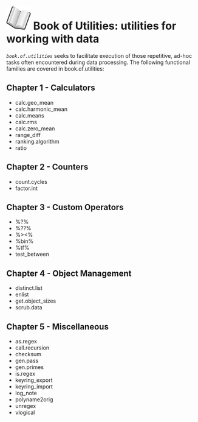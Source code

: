 # ![book](book_small.png) Book of Utilities: utilities for working with data

*`book.of.utilities`* seeks to facilitate execution of those repetitive, ad-hoc tasks often encountered during data processing.
The following functional families are covered in book.of.utilities:

## Chapter 1 - Calculators

- calc.geo_mean
- calc.harmonic_mean
- calc.means
- calc.rms
- calc.zero_mean
- range_diff
- ranking.algorithm
- ratio

## Chapter 2 - Counters

- count.cycles
- factor.int

## Chapter 3 - Custom Operators

- %?%
- %??%
- %><%
- %bin%
- %tf%
- test_between

## Chapter 4 - Object Management

- distinct.list
- enlist
- get.object_sizes
- scrub.data

## Chapter 5 - Miscellaneous

- as.regex
- call.recursion
- checksum
- gen.pass
- gen.primes
- is.regex
- keyring_export
- keyring_import
- log_note
- polyname2orig
- unregex
- vlogical
